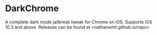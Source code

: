 # DarkChrome

A complete dark mode jailbreak tweak for Chrome on iOS. Supports iOS 10.3 and above.
Releases can be found at <nathanwhit.github.io/repo>
